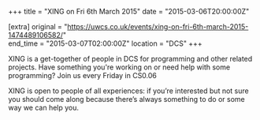+++
title = "XING on Fri 6th March 2015"
date = "2015-03-06T20:00:00Z"

[extra]
original = "https://uwcs.co.uk/events/xing-on-fri-6th-march-2015-1474489106582/"    
end_time = "2015-03-07T02:00:00Z"
location = "DCS"
+++

XING is a get-together of people in DCS for programming and other related projects. Have something you're working on or need help with some programming? Join us every Friday in CS0.06

XING is open to people of all experiences: if you’re interested but not sure you should come along because there’s always something to do or some way we can help you.

